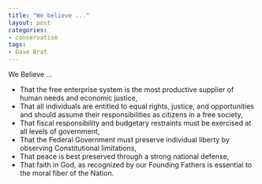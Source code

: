 ```yaml
---
title: "We believe ..."
layout: post
categories:
- conservatism
tags:
- Dave Brat
---
```


We Believe ...

- That the free enterprise system is the most productive supplier of human needs and economic justice,
- That all individuals are entitled to equal rights, justice, and opportunities and should assume their responsibilities as citizens in a free society,
- That fiscal responsibility and budgetary restraints must be exercised at all levels of government,
- That the Federal Government must preserve individual liberty by observing Constitutional limitations,
- That peace is best preserved through a strong national defense,
- That faith in God, as recognized by our Founding Fathers is essential to the moral fiber of the Nation.